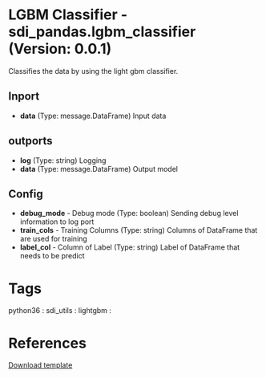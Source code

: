 # LGBM Classifier - sdi_pandas.lgbm_classifier (Version: 0.0.1)

Classifies the data by using the light gbm classifier. 

## Inport

* **data** (Type: message.DataFrame) Input data

## outports

* **log** (Type: string) Logging
* **data** (Type: message.DataFrame) Output model

## Config

* **debug_mode** - Debug mode (Type: boolean) Sending debug level information to log port
* **train_cols** - Training Columns (Type: string) Columns of DataFrame that are used for training
* **label_col** - Column of Label (Type: string) Label of DataFrame that needs to be predict


# Tags
python36 : sdi_utils : lightgbm : 

# References
[Download template](https://raw.githubusercontent.com/thhapke/gensolution/master/diutil/customOperatorTemplate.py)

